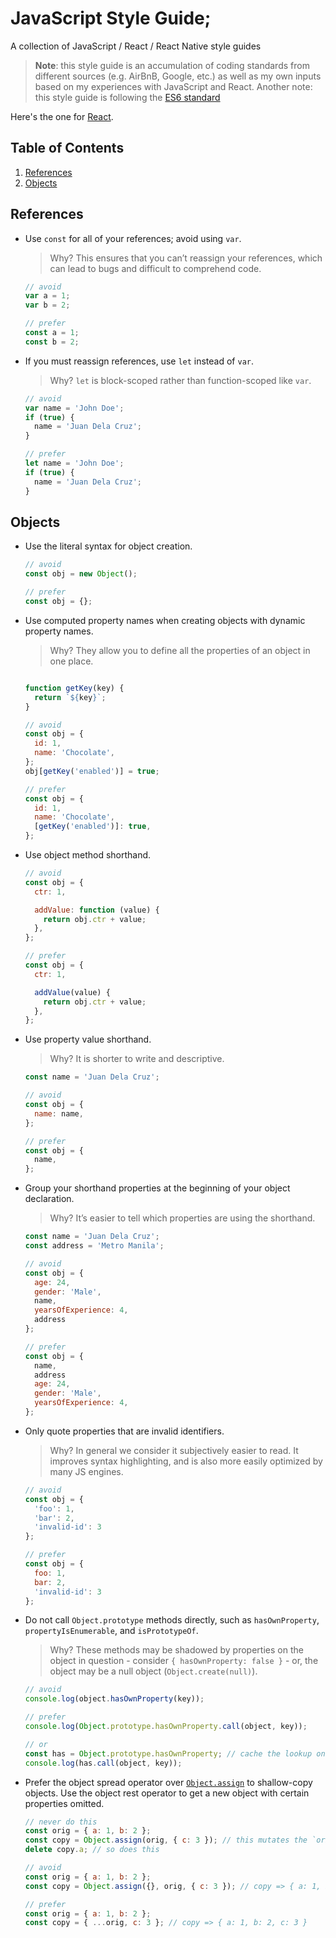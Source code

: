 # JavaScript Style Guide;

A collection of JavaScript / React / React Native style guides

> **Note**: this style guide is an accumulation of coding standards from different sources (e.g. AirBnB, Google, etc.) as well as my own inputs based on my experiences with JavaScript and React.
> Another note: this style guide is following the [ES6 standard](https://github.com/lukehoban/es6features)

Here's the one for [React](https://github.com/auxcalibur/javascript/react).

## Table of Contents

  1. [References](#references)
  1. [Objects](#objects)

## References

  <a name="references--prefer-const"></a>
  - Use `const` for all of your references; avoid using `var`.

    > Why? This ensures that you can’t reassign your references, which can lead to bugs and difficult to comprehend code.

    ```javascript
    // avoid
    var a = 1;
    var b = 2;

    // prefer
    const a = 1;
    const b = 2;
    ```

  <a name="references--disallow-var"></a>
  - If you must reassign references, use `let` instead of `var`.

    > Why? `let` is block-scoped rather than function-scoped like `var`.

    ```javascript
    // avoid
    var name = 'John Doe';
    if (true) {
      name = 'Juan Dela Cruz';
    }

    // prefer
    let name = 'John Doe';
    if (true) {
      name = 'Juan Dela Cruz';
    }
    ```

## Objects

  <a name="objects--no-new"></a>
  - Use the literal syntax for object creation.

    ```javascript
    // avoid
    const obj = new Object();

    // prefer
    const obj = {};
    ```

  <a name="es6-computed-properties"></a>
  - Use computed property names when creating objects with dynamic property names.

    > Why? They allow you to define all the properties of an object in one place.

    ```javascript

    function getKey(key) {
      return `${key}`;
    }

    // avoid
    const obj = {
      id: 1,
      name: 'Chocolate',
    };
    obj[getKey('enabled')] = true;

    // prefer
    const obj = {
      id: 1,
      name: 'Chocolate',
      [getKey('enabled')]: true,
    };
    ```

  <a name="es6-object-shorthand"></a>
  - Use object method shorthand.

    ```javascript
    // avoid
    const obj = {
      ctr: 1,

      addValue: function (value) {
        return obj.ctr + value;
      },
    };

    // prefer
    const obj = {
      ctr: 1,

      addValue(value) {
        return obj.ctr + value;
      },
    };
    ```

  <a name="es6-object-concise"></a>
  - Use property value shorthand.

    > Why? It is shorter to write and descriptive.

    ```javascript
    const name = 'Juan Dela Cruz';

    // avoid
    const obj = {
      name: name,
    };

    // prefer
    const obj = {
      name,
    };
    ```

  <a name="objects--grouped-shorthand"></a>
  - Group your shorthand properties at the beginning of your object declaration.

    > Why? It’s easier to tell which properties are using the shorthand.

    ```javascript
    const name = 'Juan Dela Cruz';
    const address = 'Metro Manila';

    // avoid
    const obj = {
      age: 24,
      gender: 'Male',
      name,
      yearsOfExperience: 4,
      address
    };

    // prefer
    const obj = {
      name,
      address
      age: 24,
      gender: 'Male',
      yearsOfExperience: 4,
    };
    ```

  <a name="objects--quoted-props"></a>
  - Only quote properties that are invalid identifiers.

    > Why? In general we consider it subjectively easier to read. It improves syntax highlighting, and is also more easily optimized by many JS engines.

    ```javascript
    // avoid
    const obj = {
      'foo': 1,
      'bar': 2,
      'invalid-id': 3
    };

    // prefer
    const obj = {
      foo: 1,
      bar: 2,
      'invalid-id': 3
    };
    ```

  <a name="objects--prototype-builtins"></a>
  - Do not call `Object.prototype` methods directly, such as `hasOwnProperty`, `propertyIsEnumerable`, and `isPrototypeOf`.

    > Why? These methods may be shadowed by properties on the object in question - consider `{ hasOwnProperty: false }` - or, the object may be a null object (`Object.create(null)`).

    ```javascript
    // avoid
    console.log(object.hasOwnProperty(key));

    // prefer
    console.log(Object.prototype.hasOwnProperty.call(object, key));

    // or
    const has = Object.prototype.hasOwnProperty; // cache the lookup once, in module scope.
    console.log(has.call(object, key));
    ```

  <a name="objects--rest-spread"></a>
  - Prefer the object spread operator over [`Object.assign`](https://developer.mozilla.org/en/docs/Web/JavaScript/Reference/Global_Objects/Object/assign) to shallow-copy objects. Use the object rest operator to get a new object with certain properties omitted.

    ```javascript
    // never do this
    const orig = { a: 1, b: 2 };
    const copy = Object.assign(orig, { c: 3 }); // this mutates the `orig` object
    delete copy.a; // so does this

    // avoid
    const orig = { a: 1, b: 2 };
    const copy = Object.assign({}, orig, { c: 3 }); // copy => { a: 1, b: 2, c: 3 }

    // prefer
    const orig = { a: 1, b: 2 };
    const copy = { ...orig, c: 3 }; // copy => { a: 1, b: 2, c: 3 }
    ```